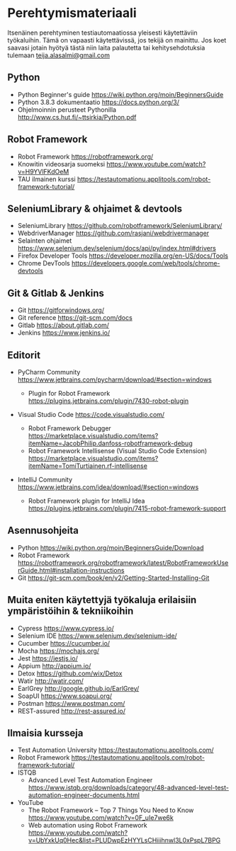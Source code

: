 # Perehtymismateriaali

Itsenäinen perehtyminen testiautomaatiossa yleisesti käytettäviin työkaluihin. Tämä on vapaasti käytettävissä, jos tekijä on mainittu.
Jos koet saavasi jotain hyötyä tästä niin laita palautetta tai kehitysehdotuksia tulemaan teija.alasalmi@gmail.com

## Python

- Python Beginner's guide https://wiki.python.org/moin/BeginnersGuide
- Python 3.8.3 dokumentaatio https://docs.python.org/3/
- Ohjelmoinnin perusteet Pythonilla http://www.cs.hut.fi/~ttsirkia/Python.pdf

## Robot Framework

- Robot Framework https://robotframework.org/
- Knowitin videosarja suomeksi https://www.youtube.com/watch?v=H9YVlFKdOeM
- TAU ilmainen kurssi https://testautomationu.applitools.com/robot-framework-tutorial/

## SeleniumLibrary & ohjaimet & devtools

- SeleniumLibrary https://github.com/robotframework/SeleniumLibrary/
- WebdriverManager https://github.com/rasjani/webdrivermanager
- Selainten ohjaimet https://www.selenium.dev/selenium/docs/api/py/index.html#drivers
- Firefox Developer Tools https://developer.mozilla.org/en-US/docs/Tools
- Chrome DevTools https://developers.google.com/web/tools/chrome-devtools

## Git & Gitlab & Jenkins

- Git https://gitforwindows.org/
- Git reference https://git-scm.com/docs
- Gitlab https://about.gitlab.com/
- Jenkins https://www.jenkins.io/

## Editorit

- PyCharm Community https://www.jetbrains.com/pycharm/download/#section=windows
    - Plugin for Robot Framework https://plugins.jetbrains.com/plugin/7430-robot-plugin
- Visual Studio Code https://code.visualstudio.com/
    - Robot Framework Debugger https://marketplace.visualstudio.com/items?itemName=JacobPhilip.danfoss-robotframework-debug
    - Robot Framework Intellisense (Visual Studio Code Extension) https://marketplace.visualstudio.com/items?itemName=TomiTurtiainen.rf-intellisense

- IntelliJ Community https://www.jetbrains.com/idea/download/#section=windows
    - Robot Framework plugin for IntelliJ Idea https://plugins.jetbrains.com/plugin/7415-robot-framework-support

## Asennusohjeita

- Python https://wiki.python.org/moin/BeginnersGuide/Download
- Robot Framework https://robotframework.org/robotframework/latest/RobotFrameworkUserGuide.html#installation-instructions
- Git https://git-scm.com/book/en/v2/Getting-Started-Installing-Git

## Muita eniten käytettyjä työkaluja erilaisiin ympäristöihin & tekniikoihin

- Cypress https://www.cypress.io/
- Selenium IDE https://www.selenium.dev/selenium-ide/
- Cucumber https://cucumber.io/
- Mocha https://mochajs.org/
- Jest https://jestjs.io/
- Appium http://appium.io/
- Detox https://github.com/wix/Detox
- Watir http://watir.com/
- EarlGrey http://google.github.io/EarlGrey/
- SoapUI https://www.soapui.org/
- Postman https://www.postman.com/
- REST-assured http://rest-assured.io/

## Ilmaisia kursseja

- Test Automation University https://testautomationu.applitools.com/
- Robot Framework https://testautomationu.applitools.com/robot-framework-tutorial/
- ISTQB
    - Advanced Level Test Automation Engineer https://www.istqb.org/downloads/category/48-advanced-level-test-automation-engineer-documents.html
- YouTube
    - The Robot Framework – Top 7 Things You Need to Know https://www.youtube.com/watch?v=0F_uIe7we6k
    - Web automation using Robot Framework https://www.youtube.com/watch?v=UbYxkUq0Hec&list=PLUDwpEzHYYLsCHiiihnwl3L0xPspL7BPG